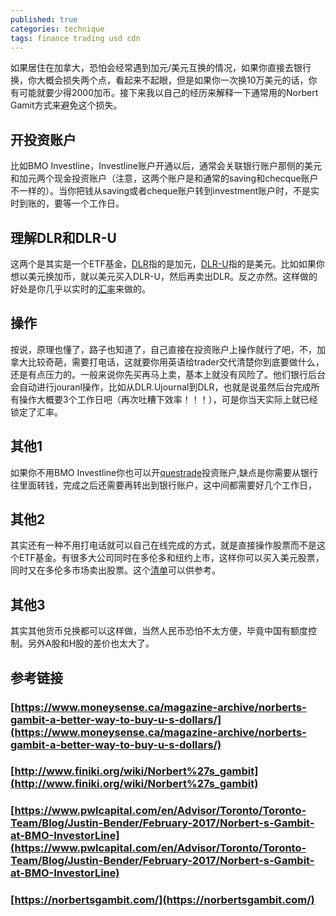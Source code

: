 ```yaml
---
published: true
categories: technique
tags: finance trading usd cdn
---
```

如果居住在加拿大，恐怕会经常遇到加元/美元互换的情况，如果你直接去银行换，你大概会损失两个点，看起来不起眼，但是如果你一次换10万美元的话，你有可能就要少得2000加币。接下来我以自己的经历来解释一下通常用的Norbert Gamit方式来避免这个损失。

## 开投资账户
比如BMO Investline，Investline账户开通以后，通常会关联银行账户那侧的美元和加元两个现金投资账户（注意，这两个账户是和通常的saving和checque账户不一样的）。当你把钱从saving或者cheque账户转到investment账户时，不是实时到账的，要等一个工作日。

## 理解DLR和DLR-U
这两个是其实是一个ETF基金，[DLR](https://www.horizonsetfs.com/etf/DLR)指的是加元，[DLR-U](https://www.horizonsetfs.com/etf/DLR-U)指的是美元。比如如果你想以美元换加币，就以美元买入DLR-U，然后再卖出DLR。反之亦然。这样做的好处是你几乎以实时的[汇率](https://www.xe.com/currencyconverter/convert/?Amount=1&From=USD&To=CAD)来做的。

## 操作
按说，原理也懂了，路子也知道了，自己直接在投资账户上操作就行了吧，不，加拿大比较奇葩，需要打电话，这就要你用英语给trader交代清楚你到底要做什么，还是有点压力的。一般来说你先买再马上卖，基本上就没有风险了。他们银行后台会自动进行jouranl操作，比如从DLR.Ujournal到DLR，也就是说虽然后台完成所有操作大概要3个工作日吧（再次吐糟下效率！！！），可是你当天实际上就已经锁定了汇率。

## 其他1
如果你不用BMO Investline你也可以开[questrade](http://www.questrade.com/)投资账户,缺点是你需要从银行往里面转钱，完成之后还需要再转出到银行账户，这中间都需要好几个工作日，

## 其他2
其实还有一种不用打电话就可以自己在线完成的方式，就是直接操作股票而不是这个ETF基金。有很多大公司同时在多伦多和纽约上市，这样你可以买入美元股票，同时又在多伦多市场卖出股票。这个[清单](https://www.tmxmoney.com/en/research/interlisted.html)可以供参考。

## 其他3
其实其他货币兑换都可以这样做，当然人民币恐怕不太方便，毕竟中国有额度控制。另外A股和H股的差价也太大了。

## 参考链接

### [https://www.moneysense.ca/magazine-archive/norberts-gambit-a-better-way-to-buy-u-s-dollars/](https://www.moneysense.ca/magazine-archive/norberts-gambit-a-better-way-to-buy-u-s-dollars/)

### [http://www.finiki.org/wiki/Norbert%27s_gambit](http://www.finiki.org/wiki/Norbert%27s_gambit)

### [https://www.pwlcapital.com/en/Advisor/Toronto/Toronto-Team/Blog/Justin-Bender/February-2017/Norbert-s-Gambit-at-BMO-InvestorLine](https://www.pwlcapital.com/en/Advisor/Toronto/Toronto-Team/Blog/Justin-Bender/February-2017/Norbert-s-Gambit-at-BMO-InvestorLine)

### [https://norbertsgambit.com/](https://norbertsgambit.com/)
